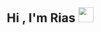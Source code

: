 <h1 align="center">Hi , I'm Rias <img src="https://media.giphy.com/media/hvRJCLFzcasrR4ia7z/giphy.gif" width="35"></h1>
